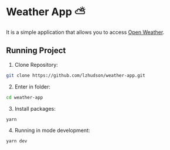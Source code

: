 # Weather App ⛅

It is a simple application that allows you to access [Open Weather](https://openweathermap.org/api).

## Running Project
1. Clone Repository:
```bash 
git clone https://github.com/lzhudson/weather-app.git
```
2. Enter in folder:
```bash
cd weather-app
```
3. Install packages:
```bash
yarn 
```
4. Running in mode development:
```bash
yarn dev
```
